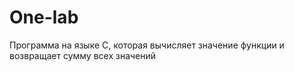 # One-lab
Программа на языке C, которая вычисляет значение функции и возвращает сумму всех значений

